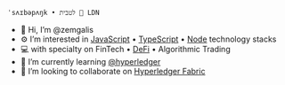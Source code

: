 ```
ˈsʌɪbəpʌŋk • לטבית 📍 LDN
```
- 👋 Hi, I’m @zemgalis 
- ⚙️ I’m interested in [JavaScript](https://developer.mozilla.org/en-US/docs/Web/JavaScript) • [TypeScript](https://www.typescriptlang.org/) • [Node](https://nodejs.org/en/) technology stacks
- 💻 with specialty on FinTech • [DeFi](https://www.investopedia.com/decentralized-finance-defi-5113835) • Algorithmic Trading
- 🌱 I’m currently learning [@hyperledger](https://github.com/hyperledger)
- 💞️ I’m looking to collaborate on [Hyperledger Fabric](https://github.com/hyperledger/fabric)

